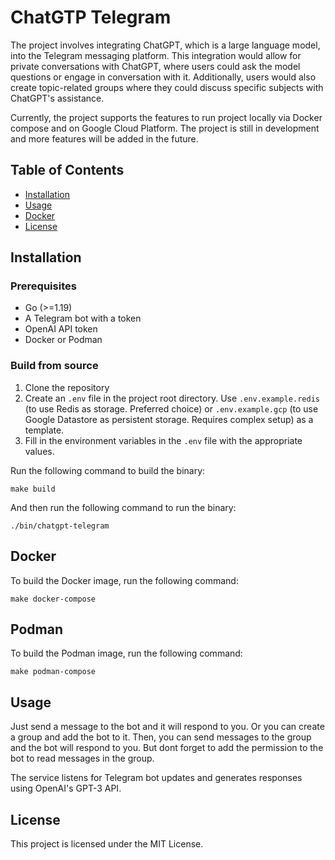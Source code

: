 # ChatGTP Telegram

The project involves integrating ChatGPT, which is a large language model, into the Telegram messaging platform. This integration would allow for private conversations with ChatGPT, where users could ask the model questions or engage in conversation with it. Additionally, users would also create topic-related groups where they could discuss specific subjects with ChatGPT's assistance.

Currently, the project supports the features to run project locally via Docker compose and on Google Cloud Platform. The project is still in development and more features will be added in the future.

## Table of Contents

- [Installation](#installation)
- [Usage](#usage)
- [Docker](#docker)
- [License](#license)

## Installation

### Prerequisites

- Go (>=1.19)
- A Telegram bot with a token
- OpenAI API token
- Docker or Podman

### Build from source

1. Clone the repository
2. Create an `.env` file in the project root directory. Use `.env.example.redis` (to use Redis as storage. Preferred choice) or `.env.example.gcp` (to use Google Datastore as persistent storage. Requires complex setup) as a template.
3. Fill in the environment variables in the `.env` file with the appropriate values.

Run the following command to build the binary:

```shell
make build
```

And then run the following command to run the binary:

```shell
./bin/chatgpt-telegram
```

## Docker

To build the Docker image, run the following command:

```shell
make docker-compose
```

## Podman

To build the Podman image, run the following command:

```shell
make podman-compose
```

## Usage

Just send a message to the bot and it will respond to you.
Or you can create a group and add the bot to it. Then, you can send messages to the group and the bot will respond to you. But dont forget to add the permission to the bot to read messages in the group.


The service listens for Telegram bot updates and generates responses using OpenAI's GPT-3 API.

## License

This project is licensed under the MIT License.
